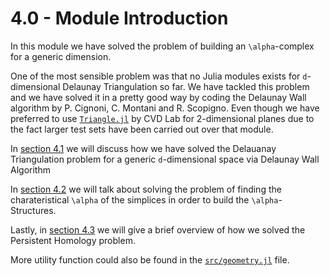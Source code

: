 # 4.0 - Module Introduction

In this module we have solved the problem of building an ``\alpha``-complex for a generic dimension.

One of the most sensible problem was that no Julia modules exists for ``d``-dimensional Delaunay Triangulation so far.
We have tackled this problem and we have solved it in a pretty good way by coding the Delaunay Wall algorithm by P. Cignoni, C. Montani and R. Scopigno.
Even though we have preferred to use [`Triangle.jl`](https://github.com/cvdlab/Triangle.jl) by CVD Lab for 2-dimensional planes due to the fact larger test sets have been carried out over that module.


In [section 4.1](https://eonofri04.github.io/AlphaStructures.jl/delaunay-impl/) we will discuss how we have solved the Delauanay Triangulation problem for a generic ``d``-dimensional space via Delaunay Wall Algorithm

In [section 4.2](https://eonofri04.github.io/AlphaStructures.jl/alpha-structures-impl/) we will talk about solving the problem of finding the charateristical ``\alpha`` of the simplices in order to build the ``\alpha``-Structures.

Lastly, in [section 4.3](https://eonofri04.github.io/AlphaStructures.jl/persistent-homology-impl/) we will give a brief overview of how we solved the Persistent Homology problem.

More utility function could also be found in the [`src/geometry.jl`](https://github.com/eOnofri04/AlphaStructures.jl/blob/master/src/geometry.jl) file.
